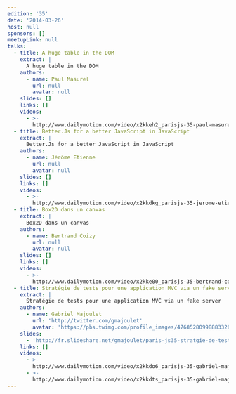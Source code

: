 ```yaml
---
edition: '35'
date: '2014-03-26'
host: null
sponsors: []
meetupLink: null
talks:
  - title: A huge table in the DOM
    extract: |
      A huge table in the DOM
    authors:
      - name: Paul Masurel
        url: null
        avatar: null
    slides: []
    links: []
    videos:
      - >-
        http://www.dailymotion.com/video/x2kkeh2_parisjs-35-paul-masurel-fat-table-a-huge-table-in-the-dom_webcam
  - title: Better.Js for a better JavaScript in JavaScript
    extract: |
      Better.Js for a better JavaScript in JavaScript
    authors:
      - name: Jérôme Etienne
        url: null
        avatar: null
    slides: []
    links: []
    videos:
      - >-
        http://www.dailymotion.com/video/x2kkdkg_parisjs-35-jerome-etienne-better-js-for-a-better-javascript-in-javascript_webcam
  - title: Box2D dans un canvas
    extract: |
      Box2D dans un canvas
    authors:
      - name: Bertrand Coizy
        url: null
        avatar: null
    slides: []
    links: []
    videos:
      - >-
        http://www.dailymotion.com/video/x2kke00_parisjs-35-bertrand-coizy-box2d-dans-un-canvas_webcam
  - title: Stratégie de tests pour une application MVC via un fake server
    extract: |
      Stratégie de tests pour une application MVC via un fake server
    authors:
      - name: Gabriel Majoulet
        url: 'http://twitter.com/gmajoulet'
        avatar: 'https://pbs.twimg.com/profile_images/476852809988833280/D2KS1-9J.jpeg'
    slides:
      - 'http://fr.slideshare.net/gmajoulet/paris-js35-stratgie-de-tests'
    links: []
    videos:
      - >-
        http://www.dailymotion.com/video/x2kkdo6_parisjs-35-gabriel-majoulet-strategie-de-tests-pour-une-application-mvc-via-un-fake-server-1-2_webcam
      - >-
        http://www.dailymotion.com/video/x2kkdts_parisjs-35-gabriel-majoulet-strategie-de-tests-pour-une-application-mvc-via-un-fake-server-2-2_webcam
---
```


